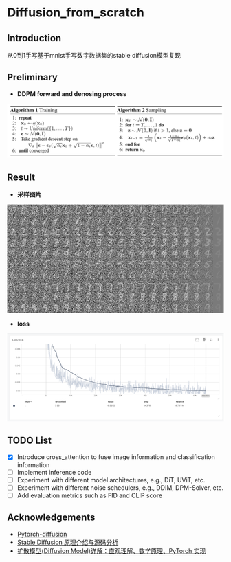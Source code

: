 # Diffusion_from_scratch

## Introduction

从0到1手写基于mnist手写数字数据集的stable diffusion模型复现

## Preliminary
- **DDPM forward and denosing process**

![DDPM forward and denosing process](./assets/ddpm.png)


## Result

- **采样图片**

![采样图片](./assets/stable-diffusion-inference.png)

- **loss**

![training loss](./assets/stable-diffusion-loss.png)


## TODO List

- [x] Introduce cross_attention to fuse image information and classification information
- [ ] Implement inference code
- [ ] Experiment with different model architectures, e.g., DiT, UViT, etc.
- [ ] Experiment with different noise schedulers, e.g., DDIM, DPM-Solver, etc.
- [ ] Add evaluation metrics such as FID and CLIP score

## Acknowledgements

- [Pytorch-diffusion](https://github.com/owenliang/pytorch-diffusion)
- [Stable Diffusion 原理介绍与源码分析](https://blog.csdn.net/Eric_1993/article/details/129600524?spm=1001.2014.3001.5501)
- [扩散模型(Diffusion Model)详解：直观理解、数学原理、PyTorch 实现](https://zhouyifan.net/2023/07/07/20230330-diffusion-model/)